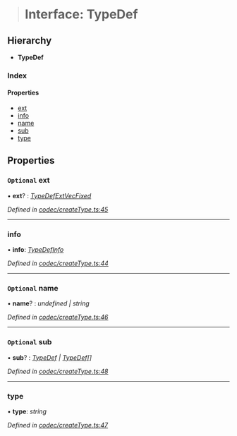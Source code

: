 > # Interface: TypeDef

## Hierarchy

* **TypeDef**

### Index

#### Properties

* [ext](_codec_createtype_.typedef.md#optional-ext)
* [info](_codec_createtype_.typedef.md#info)
* [name](_codec_createtype_.typedef.md#optional-name)
* [sub](_codec_createtype_.typedef.md#optional-sub)
* [type](_codec_createtype_.typedef.md#type)

## Properties

### `Optional` ext

• **ext**? : *[TypeDefExtVecFixed](_codec_createtype_.typedefextvecfixed.md)*

*Defined in [codec/createType.ts:45](https://github.com/polkadot-js/api/blob/f95fb6d/packages/types/src/codec/createType.ts#L45)*

___

###  info

• **info**: *[TypeDefInfo](../enums/_codec_createtype_.typedefinfo.md)*

*Defined in [codec/createType.ts:44](https://github.com/polkadot-js/api/blob/f95fb6d/packages/types/src/codec/createType.ts#L44)*

___

### `Optional` name

• **name**? : *undefined | string*

*Defined in [codec/createType.ts:46](https://github.com/polkadot-js/api/blob/f95fb6d/packages/types/src/codec/createType.ts#L46)*

___

### `Optional` sub

• **sub**? : *[TypeDef](_codec_createtype_.typedef.md) | [TypeDef](_codec_createtype_.typedef.md)[]*

*Defined in [codec/createType.ts:48](https://github.com/polkadot-js/api/blob/f95fb6d/packages/types/src/codec/createType.ts#L48)*

___

###  type

• **type**: *string*

*Defined in [codec/createType.ts:47](https://github.com/polkadot-js/api/blob/f95fb6d/packages/types/src/codec/createType.ts#L47)*